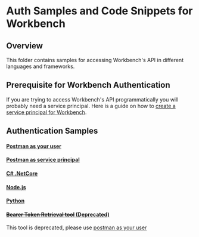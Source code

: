 
# Auth Samples and Code Snippets for Workbench

## Overview
This folder contains samples for accessing Workbench's API in different languages and frameworks.

## Prerequisite for Workbench Authentication
If you are trying to access Workbench's API programmatically you will probably need a service principal. Here is a guide on how to [create a service principal for Workbench](../scripts/workbench-serviceprincipal).

## Authentication Samples 

#### [Postman as your user](./postman-user)

#### [Postman as service principal](./postman-sp)

#### [C# .NetCore](./netcore)

#### [Node.js](./nodejs)

#### [Python](./python)

#### [~~Bearer Token Retrieval tool~~ (Deprecated)](./bearer-token-retrieval)
This tool is deprecated, please use [postman as your user](./postman-user)
